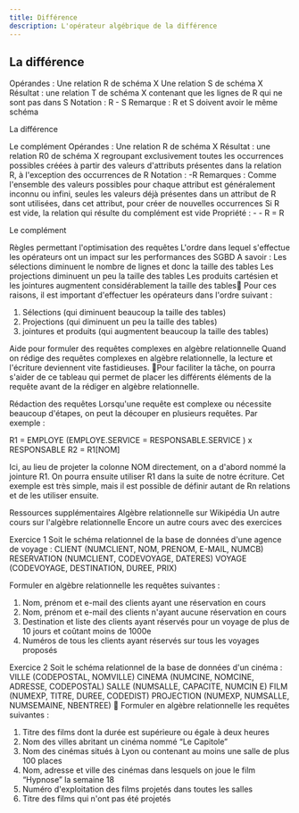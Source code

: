 ```yaml
---
title: Différence
description: L'opérateur algébrique de la différence
---
```


## La différence
Opérandes :
Une relation R de schéma X
Une relation S de schéma X
Résultat : une relation T de schéma X contenant que les lignes de R qui ne sont pas dans S
Notation : R - S
Remarque : R et S doivent avoir le même schéma

La différence

Le complément
Opérandes :
Une relation R de schéma X
Résultat : une relation R0 de schéma X regroupant exclusivement toutes les occurrences possibles créées à partir des valeurs d'attributs présentes dans la relation R, à l'exception des occurrences de R
Notation : -R
Remarques :
Comme l'ensemble des valeurs possibles pour chaque attribut est généralement inconnu ou infini, seules les valeurs déjà présentes dans un attribut de R sont utilisées, dans cet attribut, pour créer de nouvelles occurrences
Si R est vide, la relation qui résulte du complément est vide
Propriété :   - - R = R

Le complément

Règles permettant l'optimisation des requêtes
L'ordre dans lequel s'effectue les opérateurs ont un impact sur les performances des SGBD
A savoir : 
Les sélections diminuent le nombre de lignes et donc la taille des tables
Les projections diminuent un peu la taille des tables
Les produits cartésien et les jointures augmentent considérablement la taille des tables
Pour ces raisons, il est important d'effectuer les opérateurs dans l'ordre suivant :
1. Sélections (qui diminuent beaucoup la taille des tables)
2. Projections (qui diminuent un peu la taille des tables)
3. jointures et produits (qui augmentent beaucoup la taille des tables)

Aide pour formuler des requêtes complexes en algèbre relationnelle
Quand on rédige des requêtes complexes en algèbre relationnelle, la lecture et l'écriture deviennent vite fastidieuses. Pour faciliter la tâche, on pourra s'aider de ce tableau qui permet de placer les différents éléments de la requête avant de la rédiger en algèbre relationnelle.

Rédaction des requêtes
Lorsqu'une requête est complexe ou nécessite beaucoup d'étapes, on peut la découper en plusieurs requêtes. Par exemple :

R1 = EMPLOYE (EMPLOYE.SERVICE = RESPONSABLE.SERVICE ) x RESPONSABLE
R2 = R1[NOM]

Ici, au lieu de projeter la colonne NOM directement, on a d'abord nommé la jointure R1. On pourra ensuite utiliser R1 dans la suite de notre écriture. Cet exemple est très simple, mais il est possible de définir autant de Rn relations et de les utiliser ensuite.

Ressources supplémentaires
Algèbre relationnelle sur Wikipédia
Un autre cours sur l'algèbre relationnelle
Encore un autre cours  avec des exercices

Exercice 1
Soit le schéma relationnel de la base de données d'une agence de voyage :
CLIENT (NUMCLIENT, NOM, PRENOM, E-MAIL, NUMCB)
RESERVATION (NUMCLIENT, CODEVOYAGE, DATERES)
VOYAGE (CODEVOYAGE, DESTINATION, DUREE, PRIX)

Formuler en algèbre relationnelle les requêtes suivantes :
1. Nom, prénom et e-mail des clients ayant une réservation en cours
2. Nom, prénom et e-mail des clients n'ayant aucune réservation en cours
3. Destination et liste des clients ayant réservés pour un voyage de plus de 10 jours et coûtant moins de 1000e
4. Numéros de tous les clients ayant réservés sur tous les voyages proposés

Exercice 2
Soit le schéma relationnel de la base de données d'un cinéma : 
VILLE (CODEPOSTAL, NOMVILLE) 
CINEMA (NUMCINE, NOMCINE, ADRESSE, CODEPOSTAL) 
SALLE (NUMSALLE, CAPACITE, NUMCIN E) 
FILM (NUMEXP, TITRE, DUREE, CODEDIST) 
PROJECTION (NUMEXP, NUMSALLE, NUMSEMAINE, NBENTREE) 
Formuler en algèbre relationnelle les requêtes suivantes : 
1. Titre des films dont la durée est supérieure ou égale à deux heures 
2. Nom des villes abritant un cinéma nommé “Le Capitole” 
3. Nom des cinémas situés à Lyon ou contenant au moins une salle de plus 100 places 
4. Nom, adresse et ville des cinémas dans lesquels on joue le film “Hypnose” la semaine 18 
5. Numéro d'exploitation des films projetés dans toutes les salles 
6. Titre des films qui n'ont pas été projetés
